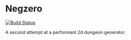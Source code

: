 # Negzero

[![Build Status](https://travis-ci.org/valantonini/Negzero.svg?branch=master)](https://travis-ci.org/valantonini/Negzero)


A second attempt at a performant 2d dungeon generator.
